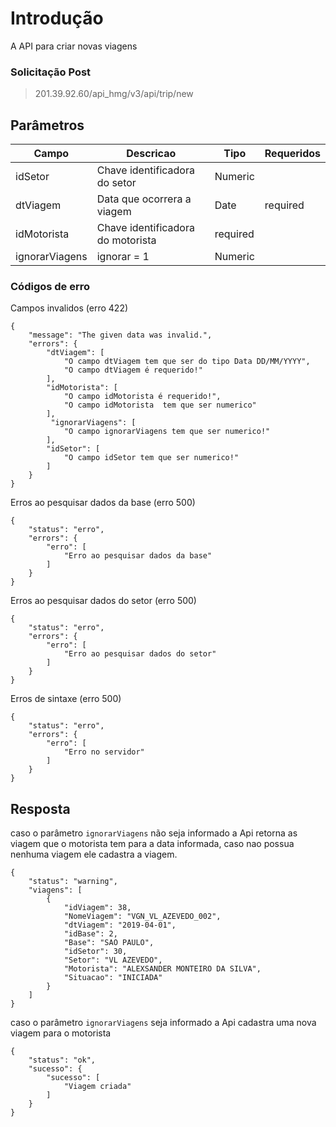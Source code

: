 
# Introdução
A API para criar novas viagens


### Solicitação Post
> 201.39.92.60/api_hmg/v3/api/trip/new

## Parâmetros
|Campo                    |Descricao| Tipo|  Requeridos            
|----------------|----------------|----------------|----------------|
|idSetor|Chave identificadora do setor|Numeric|
|dtViagem|Data que ocorrera a viagem|Date|required
|idMotorista|Chave identificadora do motorista|required
|ignorarViagens|ignorar = 1|Numeric|


### Códigos de erro 

Campos invalidos (erro 422)
```JS
{
    "message": "The given data was invalid.",
    "errors": {
        "dtViagem": [
            "O campo dtViagem tem que ser do tipo Data DD/MM/YYYY",
            "O campo dtViagem é requerido!"
        ],
        "idMotorista": [
            "O campo idMotorista é requerido!",
            "O campo idMotorista  tem que ser numerico"
        ],
         "ignorarViagens": [
            "O campo ignorarViagens tem que ser numerico!"
        ],
        "idSetor": [
            "O campo idSetor tem que ser numerico!"
        ]
    }
}
```
Erros ao pesquisar dados da base (erro 500)
```JS
{
    "status": "erro",
    "errors": {
        "erro": [
            "Erro ao pesquisar dados da base"
        ]
    }
}
```
Erros ao pesquisar dados do setor (erro 500)
```JS
{
    "status": "erro",
    "errors": {
        "erro": [
            "Erro ao pesquisar dados do setor"
        ]
    }
}
```
Erros de sintaxe (erro 500)
```JS
{
    "status": "erro",
    "errors": {
        "erro": [
            "Erro no servidor"
        ]
    }
}
```

## Resposta

caso o parâmetro `ignorarViagens` não seja informado a Api retorna as viagem que o motorista tem para a data informada, caso nao possua nenhuma viagem ele cadastra a viagem.
```JS
{
    "status": "warning",
    "viagens": [
        {
            "idViagem": 38,
            "NomeViagem": "VGN_VL_AZEVEDO_002",
            "dtViagem": "2019-04-01",
            "idBase": 2,
            "Base": "SAO PAULO",
            "idSetor": 30,
            "Setor": "VL AZEVEDO",
            "Motorista": "ALEXSANDER MONTEIRO DA SILVA",
            "Situacao": "INICIADA"
        }
    ]
}
```

caso o parâmetro `ignorarViagens` seja informado a Api cadastra uma nova viagem para o motorista

```JS
{
    "status": "ok",
    "sucesso": {
        "sucesso": [
            "Viagem criada"
        ]
    }
}
```

